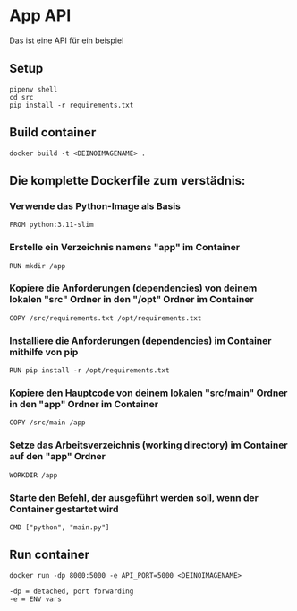 # App API
Das ist eine API für ein beispiel

## Setup
```
pipenv shell
cd src
pip install -r requirements.txt
```

## Build container
```
docker build -t <DEINOIMAGENAME> .
```

## Die komplette Dockerfile zum verstädnis:
### Verwende das Python-Image als Basis
```
FROM python:3.11-slim
```
### Erstelle ein Verzeichnis namens "app" im Container
```
RUN mkdir /app
```
### Kopiere die Anforderungen (dependencies) von deinem lokalen "src" Ordner in den "/opt" Ordner im Container
```
COPY /src/requirements.txt /opt/requirements.txt
```
### Installiere die Anforderungen (dependencies) im Container mithilfe von pip
```
RUN pip install -r /opt/requirements.txt
```
### Kopiere den Hauptcode von deinem lokalen "src/main" Ordner in den "app" Ordner im Container
```
COPY /src/main /app
```
### Setze das Arbeitsverzeichnis (working directory) im Container auf den "app" Ordner
```
WORKDIR /app
```
### Starte den Befehl, der ausgeführt werden soll, wenn der Container gestartet wird
```
CMD ["python", "main.py"]
```
## Run container
```
docker run -dp 8000:5000 -e API_PORT=5000 <DEINOIMAGENAME>
```

```
-dp = detached, port forwarding
-e = ENV vars
```